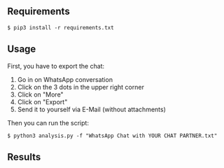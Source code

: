 ## Requirements

```
$ pip3 install -r requirements.txt
```


## Usage

First, you have to export the chat:

1. Go in on WhatsApp conversation
2. Click on the 3 dots in the upper right corner
3. Click on "More"
4. Click on "Export"
5. Send it to yourself via E-Mail (without attachments)

Then you can run the script:

```
$ python3 analysis.py -f "WhatsApp Chat with YOUR CHAT PARTNER.txt"
```


## Results
